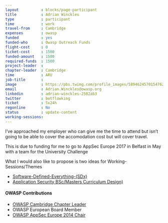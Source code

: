 ```yaml
---
layout          : blocks/page-participant
title           : Adrian Winckles
type            : participant
time            : work
travel-from     : Cambridge
expenses        : owasp
funded          : yes
funded-who      : Owasp Outreach Funds
flight-cost     : 0
ticket-cost     : 1500
funded-amount   : 1500
required-funds  : 1500
project-leader  : 
chapter-leader  : Cambridge
time            : ARU
job-title       :
image           : https://pbs.twimg.com/profile_images/589462457015476224/-f9sW6zr_400x400.jpg
email           : Adrian.Winckles@owasp.org
linkedin        : adrian-winckles-2582ab3
twitter         : botflowking
ticket          : 5x24h
regonline       : No
status          : update-content
working-sessions: 
---
```


I’ve approached my employer who can give me the time to attend but isn’t going to be able to cover the accomodation cost but will cover travel. 

This is due to funding for me to go to AppSec Europe 2017 in Belfast in May with a team for the University Challenge

What I would also like to propose is two ideas for Working-Sessions/Themes

 - [Software-Defined-Everything-(SDx)](/Working-Sessions/Education/Software-Defined-Everything-(SDx).html)
 - [Application Security BSc/Masters Curriculum Design)](/Working-Sessions/Education/AppSec-BSc-Masters-Curriculum-Design.html)
 

#### OWASP Contributions

* [OWASP Cambridge Chapter Leader](https://www.owasp.org/index.php/Cambridge)
* OWASP European Board Member
* [OWASP AppSec Europe 2014 Chair](https://2014.appsec.eu)

